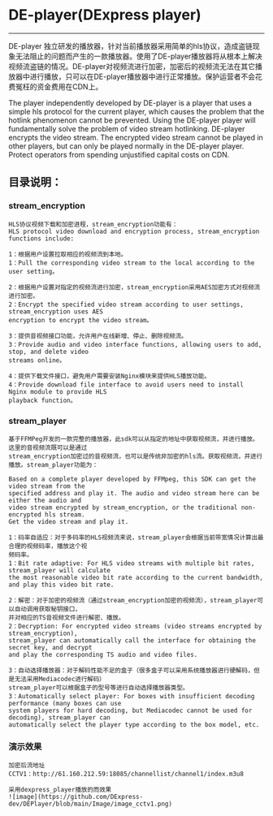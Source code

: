 # DE-player(DExpress player)

------

DE-player 独立研发的播放器，针对当前播放器采用简单的hls协议，造成盗链现象无法阻止的问题而产生的一款播放器。使用了DE-player播放器将从根本上解决视频流盗链的情况。DE-player对视频流进行加密，加密后的视频流无法在其它播放器中进行播放，只可以在DE-player播放器中进行正常播放。保护运营者不会花费冤枉的资金费用在CDN上。

The player independently developed by DE-player is a player that uses a simple hls protocol for the current player, which causes the problem that the hotlink phenomenon cannot be prevented. Using the DE-player player will fundamentally solve the problem of video stream hotlinking. DE-player encrypts the video stream. The encrypted video stream cannot be played in other players, but can only be played normally in the DE-player player. Protect operators from spending unjustified capital costs on CDN.


## 目录说明：

### stream_encryption
	HLS协议视频下载和加密进程，stream_encryption功能有：
	HLS protocol video download and encryption process, stream_encryption functions include:
	
	1：根据用户设置拉取相应的视频流到本地。
	1：Pull the corresponding video stream to the local according to the user setting。
	
	2：根据用户设置对指定的视频流进行加密，stream_encryption采用AES加密方式对视频流进行加密。
	2：Encrypt the specified video stream according to user settings, stream_encryption uses AES 
	encryption to encrypt the video stream。

	3：提供音视频接口功能，允许用户在线新增、停止、删除视频流。
	3：Provide audio and video interface functions, allowing users to add, stop, and delete video 
	streams online。

	4：提供下载文件接口，避免用户需要安装Nginx模块来提供HLS播放功能。
	4：Provide download file interface to avoid users need to install Nginx module to provide HLS 
	playback function。

### stream_player
	基于FFMPeg开发的一款完整的播放器，此sdk可以从指定的地址中获取视频流，并进行播放。这里的音视频流既可以是通过
	stream_encryption加密过的音视频流，也可以是传统非加密的hls流。获取视频流，并进行播放。stream_player功能为：

	Based on a complete player developed by FFMpeg, this SDK can get the video stream from the 
	specified address and play it. The audio and video stream here can be either the audio and 
	video stream encrypted by stream_encryption, or the traditional non-encrypted hls stream. 
	Get the video stream and play it.
	
	1：码率自适应：对于多码率的HLS视频流来说，stream_player会根据当前带宽情况计算出最合理的视频码率，播放这个视
	频码率。
	1：Bit rate adaptive: For HLS video streams with multiple bit rates, stream_player will calculate 
	the most reasonable video bit rate according to the current bandwidth, and play this video bit rate.
	
	2：解密：对于加密的视频流（通过stream_encryption加密的视频流），stream_player可以自动调用获取秘钥接口，
	并对相应的TS音视频文件进行解密、播放。
	2：Decryption: For encrypted video streams (video streams encrypted by stream_encryption), 
	stream_player can automatically call the interface for obtaining the secret key, and decrypt 
	and play the corresponding TS audio and video files.
	
	3：自动选择播放器：对于解码性能不足的盒子（很多盒子可以采用系统播放器进行硬解码，但是无法采用Mediacodec进行解码）
	stream_player可以根据盒子的型号等进行自动选择播放器类型。
	3：Automatically select player: For boxes with insufficient decoding performance (many boxes can use 
	system players for hard decoding, but Mediacodec cannot be used for decoding), stream_player can 
	automatically select the player type according to the box model, etc.	


### 演示效果

	加密后流地址
	CCTV1：http://61.160.212.59:18085/channellist/channel1/index.m3u8

	采用dexpress_player播放的而效果
	![image](https://github.com/DExpress-dev/DEPlayer/blob/main/Image/image_cctv1.png)





